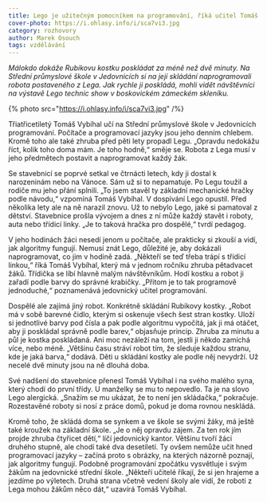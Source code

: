 ```yaml
---
title: Lego je užitečným pomocníkem na programování, říká učitel Tomáš Vybíhal
cover-photo: https://i.ohlasy.info/i/sca7vi3.jpg
category: rozhovory
author: Marek Osouch
tags: vzdělávání
---
```


*Málokdo dokáže Rubikovu kostku poskládat za méně než dvě minuty. Na Střední průmyslové škole v Jedovnicích si na její skládání naprogramovali robota postaveného z Lega. Jak rychle ji poskládá, mohli vidět návštěvníci na výstavě Lego technic show v boskovickém zámeckém skleníku.*

{% photo src="https://i.ohlasy.info/i/sca7vi3.jpg" /%}

Třiatřicetiletý Tomáš Vybíhal učí na Střední průmyslové škole v Jedovnicích programování. Počítače a programovací jazyky jsou jeho denním chlebem. Kromě toho ale také zhruba před pěti lety propadl Legu. „Opravdu nedokážu říct, kolik toho doma mám. Je toho hodně,“ směje se. Robota z Lega musí v jeho předmětech postavit a naprogramovat každý žák.

Se stavebnicí se poprvé setkal ve čtrnácti letech, kdy ji dostal k narozeninám nebo na Vánoce. Sám už si to nepamatuje. Po Legu toužil a rodiče mu jeho přání splnili. „To jsem stavěl ty základní mechanické hračky podle návodu,“ vzpomíná Tomáš Vybíhal. V dospívání Lego opustil. Před několika lety ale na ně narazil znovu. Už to nebylo Lego, jaké si pamatoval z dětství. Stavebnice prošla vývojem a dnes z ní může každý stavět i roboty, auta nebo třídicí linky. „Je to taková hračka pro dospělé,“ tvrdí pedagog.

V jeho hodinách žáci nesedí jenom u počítače, ale prakticky si zkouší a vidí, jak algoritmy fungují. Nemusí znát Lego, důležité je, aby dokázali naprogramovat, co jim v hodině zadá. „Někteří se teď třeba trápí s třídicí linkou,“ říká Tomáš Vybíhal, který má v jednom ročníku zhruba pětadvacet žáků. Třídička se líbí hlavně malým návštěvníkům. Hodí kostku a robot ji zařadí podle barvy do správné krabičky. „Přitom je to tak programově jednoduché,“ poznamenává jedovnický učitel programování.

Dospělé ale zajímá jiný robot. Konkrétně skládání Rubikovy kostky. „Robot má v sobě barevné čidlo, kterým si oskenuje všech šest stran kostky. Uloží si jednotlivé barvy pod čísla a pak podle algoritmu vypočítá, jak ji má otáčet, aby ji poskládal správně podle barev,“ objasňuje princip. Zhruba za minutu a půl je kostka poskládaná. Ani moc nezáleží na tom, jestli ji někdo zamíchá více, nebo méně. „Většinu času stráví robot tím, že sleduje každou stranu, kde je jaká barva,“ dodává. Děti u skládání kostky ale podle něj nevydrží. Už necelé dvě minuty jsou na ně dlouhá doba.

Své nadšení do stavebnice přenesl Tomáš Vybíhal i na svého malého syna, který chodí do první třídy. U manželky se mu to nepovedlo. Ta je na slovo Lego alergická. „Snažím se mu ukázat, že to není jen skládačka,“ pokračuje. Rozestavěné roboty si nosí z práce domů, pokud je doma rovnou neskládá.

Kromě toho, že skládá doma se synkem a ve škole se svými žáky, má ještě také kroužek na základní škole. „Je o něj opravdu zájem. Za ten rok jím projde zhruba čtyřicet dětí,“ líčí jedovnický kantor. Většinu tvoří žáci druhého stupně, ale chodí  také dva desetiletí. Ty ovšem nemůže učit hned programovací jazyky – začíná proto s obrázky, na kterých názorně poznají, jak algoritmy fungují. Podobně programování zpočátku vysvětluje i svým žákům na jedovnické střední škole. „Někteří učitelé říkají, že si jen hrajeme a jezdíme po výletech. Druhá strana včetně vedení školy ale vidí, že roboti z Lega mohou žákům něco dát,“ uzavírá Tomáš Vybíhal.
